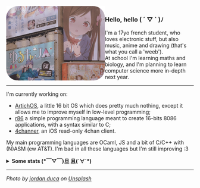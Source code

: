 <img src="image2.png" title="eh eh eh" align="left" height="200"/>

### Hello, hello ( ´ ▽ ` )ﾉ
I'm a 17yo french student, who loves electronic stuff, but also music, anime and drawing (that's what you call a 'weeb').  
At school I'm learning maths and biology, and I'm planning to learn computer science more in-depth next year.  

<hr />

I'm currently working on:
- [ArtichOS](https://github.com/ArtichOwO/ArtichOS), a little 16 bit OS which does pretty much nothing, except it allows me to improve myself in low-level programming;
- [r86](https://github.com/ArtichOwO/r86) a simple programming language meant to create 16-bits 8086 applications, with a syntax similar to C;
- [4channer](https://github.com/ArtichOwO/4channer), an iOS read-only 4chan client.

My main programming languages are OCaml, JS and a bit of C/C++ with (N)ASM (ew AT&T). I'm bad in all these languages but I'm still improving :3  

<details>
<summary><strong>Some stats (*￣▽￣)旦 且(´∀`*)</strong></summary>
<div align="center">
  
![wow](https://github-readme-stats.vercel.app/api?username=ArtichOwO&show_icons=true&theme=radical&layout=compact&hide_border=true)
![waw](https://github-readme-stats.vercel.app/api/top-langs/?username=ArtichOwO&hide=html&theme=radical&layout=compact&hide_border=true)
  
</div>
</details>
<hr/>

*Photo by <a href="https://unsplash.com/@jaydeee?utm_source=unsplash&amp;utm_medium=referral&amp;utm_content=creditCopyText">jordan duca</a> on <a href="https://unsplash.com/s/photos/anime?utm_source=unsplash&amp;utm_medium=referral&amp;utm_content=creditCopyText">Unsplash</a>*
